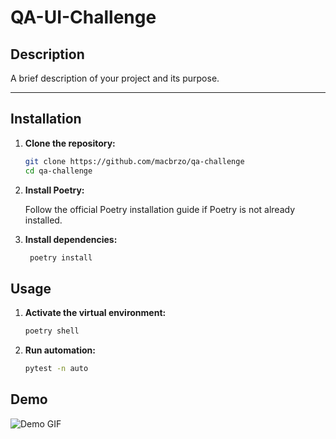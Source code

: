 # QA-UI-Challenge

## Description
A brief description of your project and its purpose.

---

## Installation

1. **Clone the repository:**

   ```bash
   git clone https://github.com/macbrzo/qa-challenge
   cd qa-challenge
   ```
2. **Install Poetry:**

    Follow the official Poetry installation guide if Poetry is not already installed.

3. **Install dependencies:**
   ```bash
    poetry install
   ```

## Usage

1. **Activate the virtual environment:**

   ```bash
   poetry shell
   ```
2. **Run automation:**

    ```bash
   pytest -n auto
   ```

## Demo
![Demo GIF](assets/iphoneX_automation.gif)
